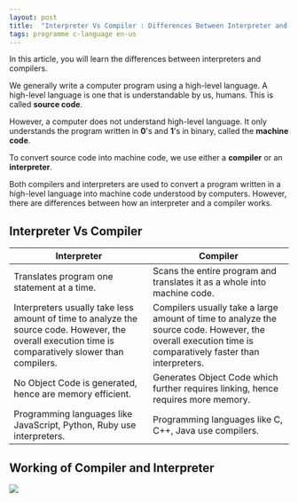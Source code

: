 ```yaml
---
layout: post
title:  "Interpreter Vs Compiler : Differences Between Interpreter and Compiler"
tags: programme c-language en-us
---
```


In this article, you will learn the differences between interpreters and compilers.

We generally write a computer program using a high-level language. A high-level language is one that is understandable by us, humans. This is called **source code**.

However, a computer does not understand high-level language. It only understands the program written in **0**'s and **1**'s in binary, called the **machine code**.

To convert source code into machine code, we use either a **compiler** or an **interpreter**.

Both compilers and interpreters are used to convert a program written in a high-level language into machine code understood by computers. However, there are differences between how an interpreter and a compiler works.

## Interpreter Vs Compiler

|  Interpreter   | Compiler  |
|  ----  | ----  |
| Translates program one statement at a time.  | Scans the entire program and translates it as a whole into machine code. |
| Interpreters usually take less amount of time to analyze the source code. However, the overall execution time is comparatively slower than compilers.  | Compilers usually take a large amount of time to analyze the source code. However, the overall execution time is comparatively faster than interpreters. |
| No Object Code is generated, hence are memory efficient.  | Generates Object Code which further requires linking, hence requires more memory. |
| Programming languages like JavaScript, Python, Ruby use interpreters.  | Programming languages like C, C++, Java use compilers. |

## Working of Compiler and Interpreter

![](http://icing.fun/img/post/2021/06/01/compiler-interpreter-working.webp)

